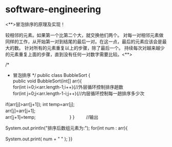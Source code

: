 # software-engineering

<**>冒泡排序的原理及实现！


较相邻的元素。如果第一个比第二个大，就交换他们两个。 
对每一对相邻元素做同样的工作，从开始第一对到结尾的最后一对。在这一点，最后的元素应该会是最大的数。 
针对所有的元素重复以上的步骤，除了最后一个。
持续每次对越来越少的元素重复上面的步骤，直到没有任何一对数字需要比较。<**>

/*
 * 冒泡排序
 */
public class BubbleSort {   
public void BubbleSort(int[] arr){  
for(int i=0;i<arr.length-1;i++){//外层循环控制排序趟数  
for(int j=0;j<arr.length-1-i;j++){//内层循环控制每一趟排序多少次
  
  if(arr[j]>arr[j+1]);
    int temp=arr[j];
　　　　　　　　    
            arr[j]=arr[j+1];
　　　　　　　　 　  
            arr[j+1]=temp;
　　　　　　　 }
        }
　　
        //输出
  
   
   System.out.println("排序后数组元素为:");
          for(int num : arr){
   
   System.out.print( num + "  " );
      }}　　
 
 



